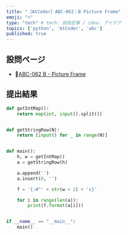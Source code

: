 ```yaml
---
title: "［AtCoder］ABC-062｜B Picture Frame"
emoji: "⌨️"
type: "tech" # tech: 技術記事 / idea: アイデア
topics: ['python', 'AtCoder', 'abc']
published: true
---
```


## 設問ページ

- 🔗[ABC-062 B - Picture Frame](https://atcoder.jp/contests/abc062/tasks/abc062_b)

## 提出結果

```python
def getIntMap():
    return map(int, input().split())


def getStringRow(N):
    return [input() for _ in range(N)]


def main():
    h, w = getIntMap()
    a = getStringRow(h)

    a.append('')
    a.insert(0, '')

    f = '{:#^' + str(w + 2) + 's}'

    for i in range(len(a)):
        print(f.format(a[i]))


if __name__ == "__main__":
    main()
```
